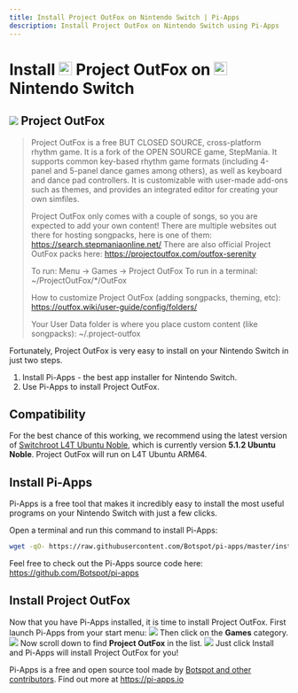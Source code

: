 ```yaml
---
title: Install Project OutFox on Nintendo Switch | Pi-Apps
description: Install Project OutFox on Nintendo Switch using Pi-Apps
---
```

<div class="simple-install-content content">

# Install <img src="/img/app-icons/Project OutFox/icon-64.png" height=24> Project OutFox on <img src=/img/other-icons/switch-icon.svg height=24> Nintendo Switch

## <img src="/img/app-icons/Project OutFox/icon-64.png"> Project OutFox
> Project OutFox is a free BUT CLOSED SOURCE, cross-platform rhythm game. It is a fork of the OPEN SOURCE game, StepMania. It supports common key-based rhythm game formats (including 4-panel and 5-panel dance games among others), as well as keyboard and dance pad controllers.
> It is customizable with user-made add-ons such as themes, and provides an integrated editor for creating your own simfiles.
> 
> Project OutFox only comes with a couple of songs, so you are expected to add your own content! There are multiple websites out there for hosting songpacks, here is one of them: https://search.stepmaniaonline.net/
> There are also official Project OutFox packs here: https://projectoutfox.com/outfox-serenity
> 
> To run: Menu -> Games -> Project OutFox
> To run in a terminal: ~/ProjectOutFox/*/OutFox
> 
> How to customize Project OutFox (adding songpacks, theming, etc):
> https://outfox.wiki/user-guide/config/folders/
> 
> Your User Data folder is where you place custom content (like songpacks):
> ~/.project-outfox

Fortunately, Project OutFox is very easy to install on your Nintendo Switch in just two steps.
1. Install Pi-Apps - the best app installer for Nintendo Switch.
2. Use Pi-Apps to install Project OutFox.
</div>
<div class="simple-install-content content">

## Compatibility
For the best chance of this working, we recommend using the latest version of [Switchroot L4T Ubuntu Noble](https://wiki.switchroot.org/wiki/linux/l4t-ubuntu-noble-installation-guide), which is currently version **5.1.2 Ubuntu Noble**.
Project OutFox will run on L4T Ubuntu ARM64.
</div>
<div class="simple-install-content content">

## Install Pi-Apps

Pi-Apps is a free tool that makes it incredibly easy to install the most useful programs on your Nintendo Switch with just a few clicks.

Open a terminal and run this command to install Pi-Apps:
```bash
wget -qO- https://raw.githubusercontent.com/Botspot/pi-apps/master/install | bash
```
Feel free to check out the Pi-Apps source code here: https://github.com/Botspot/pi-apps
</div>
<div class="simple-install-content content">

## Install Project OutFox

Now that you have Pi-Apps installed, it is time to install Project OutFox.
First launch Pi-Apps from your start menu:
<img src="/img/start-menu.png">
Then click on the <b>Games</b> category.
<img src="/img/category-selections/Games.png">
Now scroll down to find <b>Project OutFox</b> in the list.
<img src="/img/app-icons/Project OutFox/app-selection.png">
Just click Install and Pi-Apps will install Project OutFox for you!
</div>
<div class="simple-install-content content">

Pi-Apps is a free and open source tool made by [Botspot and other contributors](/about/#contributors). Find out more at https://pi-apps.io
</div>
